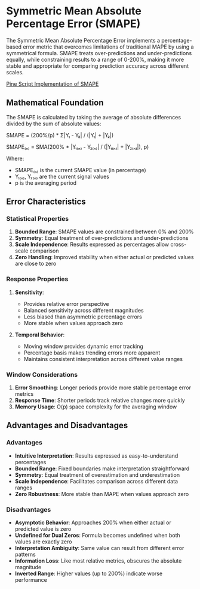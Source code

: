 # Symmetric Mean Absolute Percentage Error (SMAPE)

The Symmetric Mean Absolute Percentage Error implements a percentage-based error metric that overcomes limitations of traditional MAPE by using a symmetrical formula. SMAPE treats over-predictions and under-predictions equally, while constraining results to a range of 0-200%, making it more stable and appropriate for comparing prediction accuracy across different scales.

[Pine Script Implementation of SMAPE](https://github.com/mihakralj/pinescript/blob/main/indicators/errors/smape.pine)

## Mathematical Foundation

The SMAPE is calculated by taking the average of absolute differences divided by the sum of absolute values:

SMAPE = (200%/p) * Σ|Y₁ - Y₂| / (|Y₁| + |Y₂|)

SMAPE₍ₙ₎ = SMA(200% * |Y₁₍ₙ₎ - Y₂₍ₙ₎| / (|Y₁₍ₙ₎| + |Y₂₍ₙ₎|), p)

Where:

- SMAPE₍ₙ₎ is the current SMAPE value (in percentage)
- Y₁₍ₙ₎, Y₂₍ₙ₎ are the current signal values
- p is the averaging period

## Error Characteristics

### Statistical Properties

1. **Bounded Range**: SMAPE values are constrained between 0% and 200%
2. **Symmetry**: Equal treatment of over-predictions and under-predictions
3. **Scale Independence**: Results expressed as percentages allow cross-scale comparison
4. **Zero Handling**: Improved stability when either actual or predicted values are close to zero

### Response Properties

1. **Sensitivity**:
   - Provides relative error perspective
   - Balanced sensitivity across different magnitudes
   - Less biased than asymmetric percentage errors
   - More stable when values approach zero

2. **Temporal Behavior**:
   - Moving window provides dynamic error tracking
   - Percentage basis makes trending errors more apparent
   - Maintains consistent interpretation across different value ranges

### Window Considerations

1. **Error Smoothing**: Longer periods provide more stable percentage error metrics
2. **Response Time**: Shorter periods track relative changes more quickly
3. **Memory Usage**: O(p) space complexity for the averaging window

## Advantages and Disadvantages

### Advantages

- **Intuitive Interpretation**: Results expressed as easy-to-understand percentages
- **Bounded Range**: Fixed boundaries make interpretation straightforward
- **Symmetry**: Equal treatment of overestimation and underestimation
- **Scale Independence**: Facilitates comparison across different data ranges
- **Zero Robustness**: More stable than MAPE when values approach zero

### Disadvantages

- **Asymptotic Behavior**: Approaches 200% when either actual or predicted value is zero
- **Undefined for Dual Zeros**: Formula becomes undefined when both values are exactly zero
- **Interpretation Ambiguity**: Same value can result from different error patterns
- **Information Loss**: Like most relative metrics, obscures the absolute magnitude
- **Inverted Range**: Higher values (up to 200%) indicate worse performance
